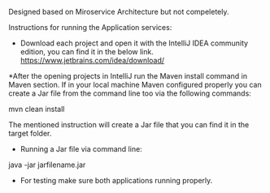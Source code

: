 Designed based on Miroservice Architecture but not compeletely.

Instructions for running the Application services: 

* Download each project and open it with the IntelliJ IDEA community edition, you can find it in the below link. 
https://www.jetbrains.com/idea/download/
 
*After the opening projects in IntelliJ run the Maven install command in Maven section. If in your local machine Maven configured properly you can create a Jar file from the command line too via the following commands:

 mvn clean install 

The mentioned instruction will create a Jar file that you can find it in the target folder. 

* Running a Jar file via command line:

 java -jar jarfilename.jar

* For testing make sure both applications running properly. 





